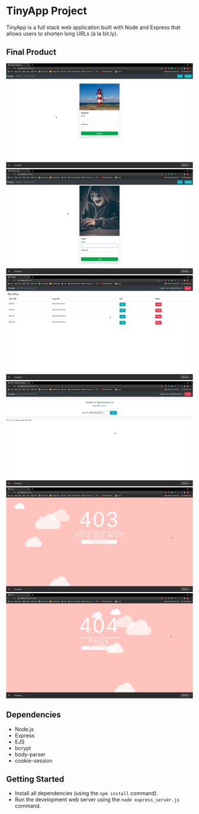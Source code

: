 # TinyApp Project

TinyApp is a full stack web application built with Node and Express that allows users to shorten long URLs (à la bit.ly).

## Final Product

!["Create a new user page. It only takes an email and password"](https://github.com/Jgabriel88/tinyapp/blob/master/docs/register.png?raw=true)
!["Login page"](https://github.com/Jgabriel88/tinyapp/blob/master/docs/login.png?raw=true)
!["Urls main page. It lists all the short URL's create by the user."](https://github.com/Jgabriel88/tinyapp/blob/master/docs/urls.png)
!["Update an existing URL."](https://github.com/Jgabriel88/tinyapp/blob/master/docs/editPage.png?raw=true)
![""Error 403 handling page](https://github.com/Jgabriel88/tinyapp/blob/master/docs/error403.png?raw=true)
![""Error 404 handling page](https://github.com/Jgabriel88/tinyapp/blob/master/docs/error404.png?raw=true)


## Dependencies

- Node.js
- Express
- EJS
- bcrypt
- body-parser
- cookie-session

## Getting Started

- Install all dependencies (using the `npm install` command).
- Run the development web server using the `node express_server.js` command.